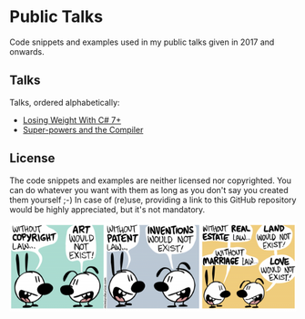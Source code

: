 # Public Talks
Code snippets and examples used in my public talks given in 2017 and onwards.

## Talks
Talks, ordered alphabetically:

- [Losing Weight With C# 7+](LosingWeightWithCSharp7+)
- [Super-powers and the Compiler](SuperPowersAndTheCompiler)

## License
The code snippets and examples are neither licensed nor copyrighted. You can do whatever you want with them as long as you don't say you created them yourself ;-) In case of (re)use, providing a link to this GitHub repository would be highly appreciated, but it's not mandatory.

<p align="center">
    <a href="http://mimiandeunice.com/"><img src="without-copyright-law.png" alt="Mimi & Eunice - Without Copyright Law?" style="max-width:100%;"></a>
</p>